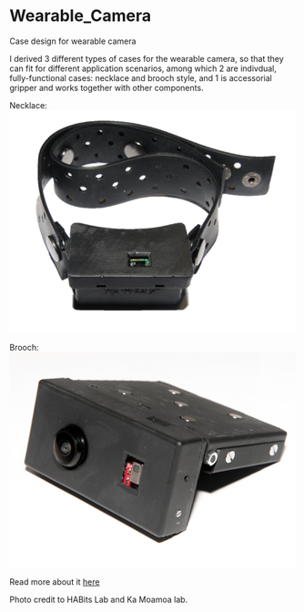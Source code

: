 # Wearable_Camera
Case design for wearable camera

I derived 3 different types of cases for the wearable camera, so that they can fit for different application scenarios, among which 2 are indivdual, fully-functional cases: necklace and brooch style, and 1 is accessorial gripper and works together with other components.

Necklace:  
![Necklace](https://github.com/YingfenYi/Wearable_Camera/blob/master/Necklace.png)

Brooch:  
![Brooch](https://github.com/YingfenYi/Wearable_Camera/blob/master/Brooch.jpg)

Read more about it [here](https://yingfenyi.github.io/Camera.html)

Photo credit to HABits Lab and Ka Moamoa lab.
